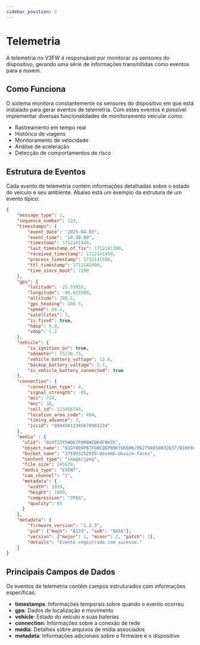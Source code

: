 ```yaml
---
sidebar_position: 2
---
```


# Telemetria

A telemetria no V3FW é responsável por monitorar os sensores do dispositivo, gerando uma série de informações transmitidas como eventos para a nuvem.

## Como Funciona

O sistema monitora constantemente os sensores do dispositivo em que está instalado para gerar eventos de telemetria. Com estes eventos é possível implementar diversas funcionalidades de monitoramento veicular como:

- Rastreamento em tempo real
- Histórico de viagens
- Monitoramento de velocidade
- Análise de aceleração
- Detecção de comportamentos de risco

## Estrutura de Eventos

Cada evento de telemetria contém informações detalhadas sobre o estado do veículo e seu ambiente. Abaixo está um exemplo da estrutura de um evento típico:

```json
{
    "message_type": 1,
    "sequence_number": 123,
    "timestamps": {
        "event_date": "2025-04-03",
        "event_time": "14:30:00",
        "timestamp": 1712141400,
        "last_timestamp_of_fix": 1712141300,
        "received_timestamp": 1712141450,
        "process_timestamp": 1712141500,
        "ttl_timestamp": 1712145000,
        "time_since_boot": 7200
    },
    "gps": {
        "latitude": -23.55052,
        "longitude": -46.633308,
        "altitude": 760.5,
        "gps_heading": 180.5,
        "speed": 60.2,
        "satellites": 7,
        "is_fixed": true,
        "hdop": 0.9,
        "vdop": 1.2
    },
    "vehicle": {
        "is_ignition_on": true,
        "odometer": 15230.75,
        "vehicle_battery_voltage": 12.6,
        "backup_battery_voltage": 3.7,
        "is_vehicle_battery_connected": true
    },
    "connection": {
        "connection_type": 4,
        "signal_strength": -85,
        "mcc": 724,
        "mnc": 10,
        "cell_id": 123456789,
        "location_area_code": 404,
        "timing_advance": 3,
        "iccid": "89445012345678901234"
    },
    "media" : {
      "ulid": "01HTZ3Y5W0G7P8M8WZQK4F0H35",
      "object_name": "01GY8D9PB7FGWCQEPN9KYGK6HK/862798050832837/01HX98GD9RWWVRXAE7PWF2JT2E_image0.jpg",
      "bucket_name": "375993252939-devemb-device-faces",
      "content_type": "image/jpeg",
      "file_size": 245678,
      "media_type": "EVENT",
      "cam_channel": "1",
      "metadata": {
        "width": 1920,
        "height": 1080,
        "compression": "JPEG",
        "quality": 85
      }
    },
    "metadata": {
        "firmware_version": "1.2.3",
        "pid": {"main": "A123", "sub": "B456"},
        "version": {"major": 1, "minor": 2, "patch": 3},
        "details": "Evento registrado com sucesso."
    }
}
```

## Principais Campos de Dados

Os eventos de telemetria contêm campos estruturados com informações específicas:

- **timestamps**: Informações temporais sobre quando o evento ocorreu
- **gps**: Dados de localização e movimento
- **vehicle**: Estado do veículo e suas baterias
- **connection**: Informações sobre a conexão de rede
- **media**: Detalhes sobre arquivos de mídia associados
- **metadata**: Informações adicionais sobre o firmware e o dispositivo 